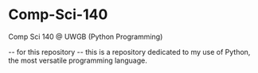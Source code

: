 # Comp-Sci-140
Comp Sci 140 @ UWGB (Python Programming)

-- for this repository -- 
this is a repository dedicated to my use of Python, the most versatile programming language.


